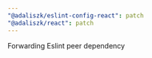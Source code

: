 ```yaml
---
"@adaliszk/eslint-config-react": patch
"@adaliszk/react": patch
---
```


Forwarding Eslint peer dependency
